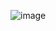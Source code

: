 ![image](https://user-images.githubusercontent.com/70831061/214782519-e3f2246a-7f22-4a50-b944-386ced3b18cf.png)
